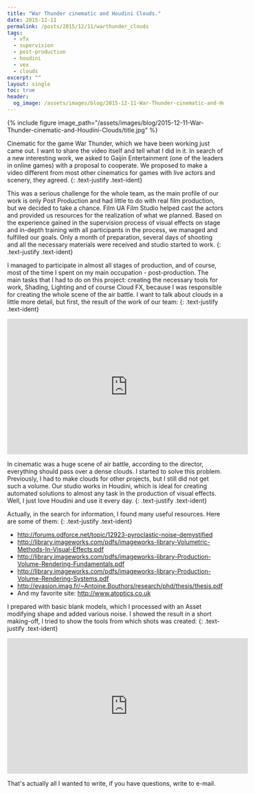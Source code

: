 ```yaml
---
title: "War Thunder cinematic and Houdini Clouds."
date: 2015-12-11
permalink: /posts/2015/12/11/warthunder_clouds
tags:
  - vfx
  - supervision
  - post-production
  - houdini
  - vex
  - clouds
excerpt: ""
layout: single
toc: true
header:
  og_image: /assets/images/blog/2015-12-11-War-Thunder-cinematic-and-Houdini-Clouds/title.jpg
---
```

{% include figure image_path="/assets/images/blog/2015-12-11-War-Thunder-cinematic-and-Houdini-Clouds/title.jpg" %}

Сinematic for the game War Thunder, which we have been working just came out. I want to share the video itself and tell what I did in it. In search of a new interesting work, we asked to Gaijin Entertainment (one of the leaders in online games) with a proposal to cooperate. We proposed to make a video different from most other cinematics for games with live actors and scenery, they agreed.
{: .text-justify .text-ident}

This was a serious challenge for the whole team, as the main profile of our work is only Post Production and had little to do with real film production, but we decided to take a chance. Film UA Film Studio  helped cast the actors and provided us resources for the realization of what we planned. Based on the experience gained in the supervision process of visual effects on stage and in-depth training with all participants in the process, we managed and fulfilled our goals. Only a month of preparation, several days of shooting and all the necessary materials were received and studio started to work.
{: .text-justify .text-ident}

I managed to participate in almost all stages of production, and of course, most of the time I spent on my main occupation - post-production. The main tasks that I had to do on this project: creating the necessary tools for work, Shading, Lighting and of course Cloud FX, because I was responsible for creating the whole scene of the air battle. I want to talk about clouds in a little more detail, but first, the result of the work of our team:
{: .text-justify .text-ident}

<iframe src="https://player.vimeo.com/video/108152095" width="560" height="315" frameborder="0"> </iframe>

In cinematic was a huge scene of air battle, according to the director, everything should pass over a dense clouds. I started to solve this problem. Previously, I had to make clouds for other projects, but I still did not get such a volume. Our studio works in Houdini, which is ideal for creating automated solutions to almost any task in the production of visual effects. Well, I just love Houdini and use it every day.
{: .text-justify .text-ident}

Actually, in the search for information, I found many useful resources. Here are some of them:
{: .text-justify .text-ident}

* <http://forums.odforce.net/topic/12923-pyroclastic-noise-demystified>
* <http://library.imageworks.com/pdfs/imageworks-library-Volumetric-Methods-In-Visual-Effects.pdf>
* <http://library.imageworks.com/pdfs/imageworks-library-Production-Volume-Rendering-Fundamentals.pdf>
* <http://library.imageworks.com/pdfs/imageworks-library-Production-Volume-Rendering-Systems.pdf>
* <http://evasion.imag.fr/~Antoine.Bouthors/research/phd/thesis/thesis.pdf>
* And my favorite site: <http://www.atoptics.co.uk>

I prepared with basic blank models, which I processed with an Asset modifying shape and added various noise. I showed the result in a short making-off, I tried to show the tools from which shots was created:
{: .text-justify .text-ident}

<iframe src="https://player.vimeo.com/video/111368752" width="560" height="315" frameborder="0"> </iframe>

That's actually all I wanted to write, if you have questions, write to e-mail.